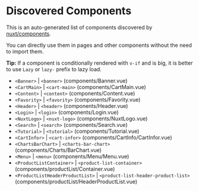 # Discovered Components

This is an auto-generated list of components discovered by [nuxt/components](https://github.com/nuxt/components).

You can directly use them in pages and other components without the need to import them.

**Tip:** If a component is conditionally rendered with `v-if` and is big, it is better to use `Lazy` or `lazy-` prefix to lazy load.

- `<Banner>` | `<banner>` (components/Banner.vue)
- `<CartMain>` | `<cart-main>` (components/CartMain.vue)
- `<Content>` | `<content>` (components/Content.vue)
- `<Favority>` | `<favority>` (components/Favority.vue)
- `<Header>` | `<header>` (components/Header.vue)
- `<Login>` | `<login>` (components/Login.vue)
- `<NuxtLogo>` | `<nuxt-logo>` (components/NuxtLogo.vue)
- `<Search>` | `<search>` (components/Search.vue)
- `<Tutorial>` | `<tutorial>` (components/Tutorial.vue)
- `<CartInfor>` | `<cart-infor>` (components/CartInfo/CartInfor.vue)
- `<ChartsBarChart>` | `<charts-bar-chart>` (components/Charts/BarChart.vue)
- `<Menu>` | `<menu>` (components/Menu/Menu.vue)
- `<ProductListContainer>` | `<product-list-container>` (components/productList/Container.vue)
- `<ProductListHeaderProductList>` | `<product-list-header-product-list>` (components/productList/HeaderProductList.vue)
